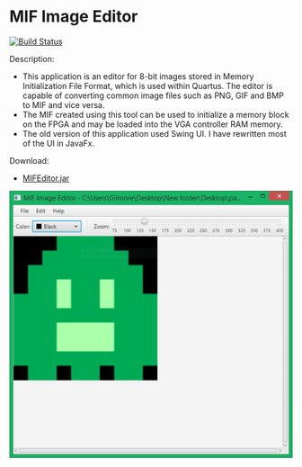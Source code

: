 # MIF Image Editor
[![Build Status](https://travis-ci.org/gilz688/MIF-ImageEditor.svg?branch=master)](https://travis-ci.org/gilz688/MIF-ImageEditor)


Description:
* This application is an editor for 8-bit images stored in Memory Initialization File Format, which is used within Quartus. The editor is capable of converting common image files such as PNG, GIF and BMP to MIF and vice versa.
* The MIF created using this tool can be used to initialize a memory block on the FPGA and may be loaded into the VGA controller RAM memory.
* The old version of this application used Swing UI. I have rewritten most of the UI in JavaFx.

Download:
* [MIFEditor.jar](https://github.com/gilz688/MIF-Image-Editor/raw/master/jar/MIFIEditor.jar)

![Alt text](https://raw.githubusercontent.com/gilz688/MIF-Image-Editor/master/screenshots/01.png "Screenshot")

